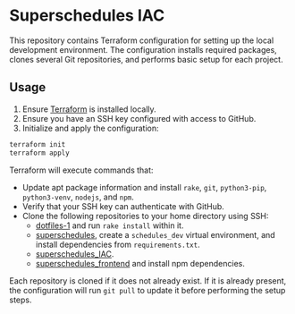 # Superschedules IAC

This repository contains Terraform configuration for setting up the local development environment. The configuration installs required packages, clones several Git repositories, and performs basic setup for each project.

## Usage

1. Ensure [Terraform](https://developer.hashicorp.com/terraform/install) is installed locally.
2. Ensure you have an SSH key configured with access to GitHub.
3. Initialize and apply the configuration:

```sh
terraform init
terraform apply
```

Terraform will execute commands that:

- Update apt package information and install `rake`, `git`, `python3-pip`, `python3-venv`, `nodejs`, and `npm`.
- Verify that your SSH key can authenticate with GitHub.
- Clone the following repositories to your home directory using SSH:
  - [dotfiles-1](https://github.com/gkirkpatrick/dotfiles-1) and run `rake install` within it.
  - [superschedules](https://github.com/gkirkpatrick/superschedules), create a `schedules_dev` virtual environment, and install dependencies from `requirements.txt`.
  - [superschedules_IAC](https://github.com/gkirkpatrick/superschedules_IAC).
  - [superschedules_frontend](https://github.com/gkirkpatrick/superschedules_frontend) and install npm dependencies.

Each repository is cloned if it does not already exist. If it is already present, the configuration will run `git pull` to update it before performing the setup steps.
